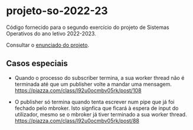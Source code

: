 # projeto-so-2022-23

Código fornecido para o segundo exercício do projeto de Sistemas Operativos do ano letivo 2022-2023.

Consultar o [enunciado do projeto](https://github.com/tecnico-so/enunciado-proj-so-2022-23).

## Casos especiais

- Quando o processo do subscriber termina, a sua worker thread não é terminada até que um publisher volte a mandar uma mensagem.
https://piazza.com/class/l92u0ocmbv05rk/post/108

- O publisher só termina quando tenta escrever num pipe que já foi fechado pelo mbroker. Isto signfica que ficará à espera de input do utilizador, mesmo se o mbroker já tiver terminado a sua worker thread.
https://piazza.com/class/l92u0ocmbv05rk/post/88